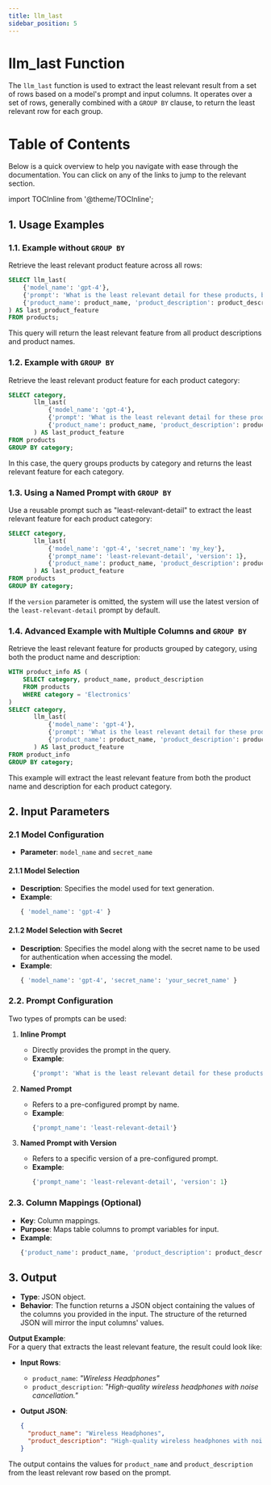 ```yaml
---
title: llm_last
sidebar_position: 5
---
```


# llm_last Function

The `llm_last` function is used to extract the least relevant result from a set of rows based on a model's prompt and input columns. It operates over a set of rows, generally combined with a `GROUP BY` clause, to return the least relevant row for each group.

# Table of Contents

Below is a quick overview to help you navigate with ease through the documentation. You can click on any of the links to jump to the relevant section.

import TOCInline from '@theme/TOCInline';

<TOCInline toc={toc} />

## 1. **Usage Examples**

### 1.1. **Example without `GROUP BY`**

Retrieve the least relevant product feature across all rows:

```sql
SELECT llm_last(
    {'model_name': 'gpt-4'},
    {'prompt': 'What is the least relevant detail for these products, based on their names and descriptions?'},
    {'product_name': product_name, 'product_description': product_description}
) AS last_product_feature
FROM products;
```

This query will return the least relevant feature from all product descriptions and product names.

### 1.2. **Example with `GROUP BY`**

Retrieve the least relevant product feature for each product category:

```sql
SELECT category,
       llm_last(
           {'model_name': 'gpt-4'},
           {'prompt': 'What is the least relevant detail for these products, based on their names and descriptions?'},
           {'product_name': product_name, 'product_description': product_description}
       ) AS last_product_feature
FROM products
GROUP BY category;
```

In this case, the query groups products by category and returns the least relevant feature for each category.

### 1.3. **Using a Named Prompt with `GROUP BY`**

Use a reusable prompt such as "least-relevant-detail" to extract the least relevant feature for each product category:

```sql
SELECT category,
       llm_last(
           {'model_name': 'gpt-4', 'secret_name': 'my_key'},
           {'prompt_name': 'least-relevant-detail', 'version': 1},
           {'product_name': product_name, 'product_description': product_description}
       ) AS last_product_feature
FROM products
GROUP BY category;
```

If the `version` parameter is omitted, the system will use the latest version of the `least-relevant-detail` prompt by default.

### 1.4. **Advanced Example with Multiple Columns and `GROUP BY`**

Retrieve the least relevant feature for products grouped by category, using both the product name and description:

```sql
WITH product_info AS (
    SELECT category, product_name, product_description
    FROM products
    WHERE category = 'Electronics'
)
SELECT category,
       llm_last(
           {'model_name': 'gpt-4'},
           {'prompt': 'What is the least relevant detail for these products, based on their names and descriptions?'},
           {'product_name': product_name, 'product_description': product_description}
       ) AS last_product_feature
FROM product_info
GROUP BY category;
```

This example will extract the least relevant feature from both the product name and description for each product category.

## 2. **Input Parameters**

### 2.1 **Model Configuration**

- **Parameter**: `model_name` and `secret_name`

#### 2.1.1 Model Selection

- **Description**: Specifies the model used for text generation.
- **Example**:
  ```sql
  { 'model_name': 'gpt-4' }
  ```

#### 2.1.2 Model Selection with Secret

- **Description**: Specifies the model along with the secret name to be used for authentication when accessing the model.
- **Example**:
  ```sql
  { 'model_name': 'gpt-4', 'secret_name': 'your_secret_name' }
  ```

### 2.2. **Prompt Configuration**

Two types of prompts can be used:

1. **Inline Prompt**

   - Directly provides the prompt in the query.
   - **Example**:
     ```sql
     {'prompt': 'What is the least relevant detail for these products, based on their names and descriptions?'}
     ```

2. **Named Prompt**

   - Refers to a pre-configured prompt by name.
   - **Example**:
     ```sql
     {'prompt_name': 'least-relevant-detail'}
     ```

3. **Named Prompt with Version**
   - Refers to a specific version of a pre-configured prompt.
   - **Example**:
     ```sql
     {'prompt_name': 'least-relevant-detail', 'version': 1}
     ```

### 2.3. **Column Mappings (Optional)**

- **Key**: Column mappings.
- **Purpose**: Maps table columns to prompt variables for input.
- **Example**:
  ```sql
  {'product_name': product_name, 'product_description': product_description}
  ```

## 3. **Output**

- **Type**: JSON object.
- **Behavior**: The function returns a JSON object containing the values of the columns you provided in the input. The structure of the returned JSON will mirror the input columns' values.

**Output Example**:  
For a query that extracts the least relevant feature, the result could look like:

- **Input Rows**:

  - `product_name`: _"Wireless Headphones"_
  - `product_description`: _"High-quality wireless headphones with noise cancellation."_

- **Output JSON**:
  ```json
  {
    "product_name": "Wireless Headphones",
    "product_description": "High-quality wireless headphones with noise cancellation."
  }
  ```

The output contains the values for `product_name` and `product_description` from the least relevant row based on the prompt.
